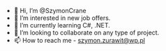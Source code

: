 - 👋 Hi, I’m @SzymonCrane
- 👀 I’m interested in new job offers.
- 🌱 I’m currently learning C#, .NET.
- 💞️ I’m looking to collaborate on any type of project.
- 📫 How to reach me - szymon.zurawit@wp.pl

<!---
SzymonCrane/SzymonCrane is a ✨ special ✨ repository because its `README.md` (this file) appears on your GitHub profile.
You can click the Preview link to take a look at your changes.
--->
